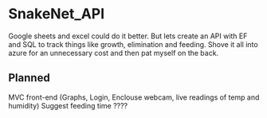 # SnakeNet_API
Google sheets and excel could do it better. But lets create an API with EF and SQL to track things like growth, elimination and feeding.
Shove it all into azure for an unnecessary cost and then pat myself on the back. 

## Planned
MVC front-end (Graphs, Login, Enclouse webcam, live readings of temp and humidity)
Suggest feeding time
????

